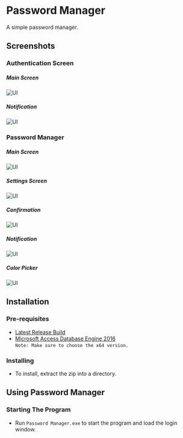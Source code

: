 # Password Manager
A simple password manager.

## Screenshots

### Authentication Screen
##### Main Screen
![UI](https://user-images.githubusercontent.com/124441402/224800343-877851ed-a419-4750-ab74-711dd8c61ae9.png)
##### Notification
![UI](https://user-images.githubusercontent.com/124441402/224800366-b871ee03-cf61-4b41-88f6-24214edfc3da.png)

### Password Manager
##### Main Screen
![UI](https://user-images.githubusercontent.com/124441402/224800395-476a4c67-378b-4749-8c06-b4311a2dc4f9.png)
##### Settings Screen
![UI](https://user-images.githubusercontent.com/124441402/224800409-9a3a263c-1454-4761-98ad-38bcf8abee73.png)
##### Confirmation
![UI](https://user-images.githubusercontent.com/124441402/224800425-8eff4dcf-0a14-47ab-80a5-c16111a7d0fd.png)
##### Notification
![UI](https://user-images.githubusercontent.com/124441402/224800439-19baf408-6017-4a7e-9f6e-c4937fa28530.png)
##### Color Picker
![UI](https://user-images.githubusercontent.com/124441402/224800449-9beadcf2-fe01-4525-a36e-b2f7e339ac5f.png)

## Installation

### Pre-requisites
- [Latest Release Build](https://github.com/notInori/Password-Manager-Drakula/releases/)
- [Microsoft Access Database Engine 2016](https://www.microsoft.com/en-us/download/details.aspx?id=54920)  
`Note: Make sure to choose the x64 version.`

### Installing
- To install, extract the zip into a directory.

## Using Password Manager

### Starting The Program
- Run `Password Manager.exe` to start the program and load the login window.
